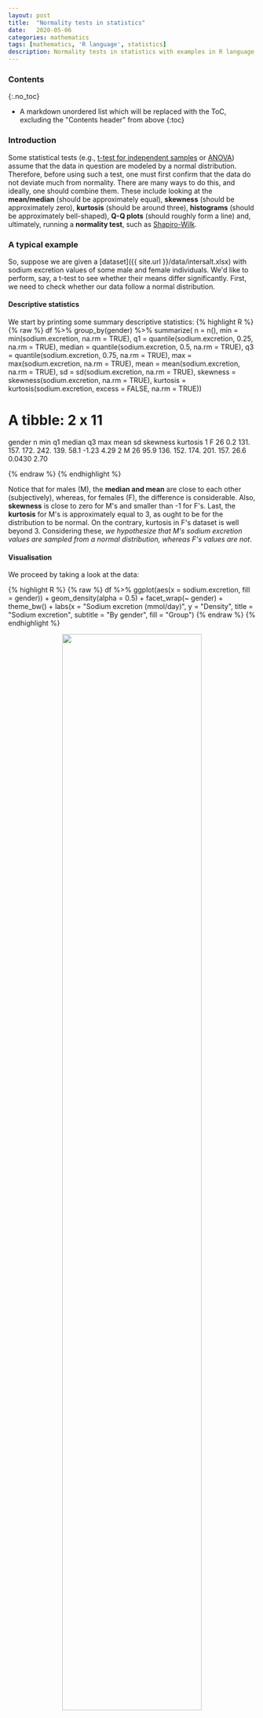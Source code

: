 ```yaml
---
layout: post
title:  "Normality tests in statistics"
date:   2020-05-06
categories: mathematics
tags: [mathematics, 'R language', statistics]
description: Normality tests in statistics with examples in R language.
---
```


### Contents
{:.no_toc}

* A markdown unordered list which will be replaced with the ToC, excluding the "Contents header" from above
{:toc}

### Introduction
Some statistical tests (e.g., [t-test for independent samples](https://en.wikipedia.org/wiki/Student%27s_t-test) or [ANOVA](https://en.wikipedia.org/wiki/Analysis_of_variance)) assume that the data in question are modeled by a normal distribution. Therefore, before using such a test, one must first confirm that the data do not deviate much from normality. There are many ways to do this, and ideally, one should combine them. These include looking at the **mean/median** (should be approximately equal), **skewness** (should be approximately zero), **kurtosis** (should be around three), **histograms** (should be approximately bell-shaped), **Q-Q plots** (should roughly form a line)  and, ultimately, running a **normality test**, such as [Shapiro-Wilk](https://en.wikipedia.org/wiki/Shapiro%E2%80%93Wilk_test).

### A typical example
So, suppose we are given a [dataset]({{ site.url }}/data/intersalt.xlsx) with sodium excretion values of some male and female individuals. We'd like to perform, say, a t-test to see whether their means differ significantly. First, we need to check whether our data follow a normal distribution.

#### Descriptive statistics
We start by printing some summary descriptive statistics:
{% highlight R %}
{% raw %}
df %>%
  group_by(gender) %>%
  summarize(
    n = n(),
    min = min(sodium.excretion, na.rm = TRUE),
    q1 = quantile(sodium.excretion, 0.25, na.rm = TRUE),
    median = quantile(sodium.excretion, 0.5, na.rm = TRUE),
    q3 = quantile(sodium.excretion, 0.75, na.rm = TRUE),
    max = max(sodium.excretion, na.rm = TRUE),
    mean = mean(sodium.excretion, na.rm = TRUE),
    sd = sd(sodium.excretion, na.rm = TRUE),
    skewness = skewness(sodium.excretion, na.rm = TRUE),
    kurtosis = kurtosis(sodium.excretion, excess = FALSE, na.rm = TRUE))

# A tibble: 2 x 11
  gender     n   min    q1 median    q3   max  mean    sd skewness kurtosis
  <chr>  <int> <dbl> <dbl>  <dbl> <dbl> <dbl> <dbl> <dbl>    <dbl>    <dbl>
1 F         26   0.2  131.   157.  172.  242.  139.  58.1  -1.23       4.29 
2 M         26  95.9  136.   152.  174.  201.  157.  26.6   0.0430     2.70
>
{% endraw %}
{% endhighlight %}
   
Notice that for males (M), the **median and mean** are close to each other (subjectively), whereas, for females (F), the difference is considerable. Also, **skewness** is close to zero for M's and smaller than -1 for F's. Last, the **kurtosis** for M's is approximately equal to 3, as ought to be for the distribution to be normal. On the contrary, kurtosis in F's dataset is well beyond 3. Considering these, *we hypothesize that M's sodium excretion values are sampled from a normal distribution, whereas F's values are not*.

#### Visualisation
We proceed by taking a look at the data:

{% highlight R %}
{% raw %}
df %>%
    ggplot(aes(x = sodium.excretion, fill = gender)) +
    geom_density(alpha = 0.5) + facet_wrap(~ gender) +
    theme_bw() +
    labs(x = "Sodium excretion (mmol/day)", y = "Density",
         title = "Sodium excretion",
         subtitle = "By gender", fill = "Group")
{% endraw %}
{% endhighlight %}

<p align="center">
 <img style="width: 75%; height: 75%" src="{{ site.url }}/images/hist_normality.png">
</p>

The curve of sodium excretion in male individuals is what you'd expect for an histogram of small sample size, more or less. The curve of the females, though, has some fat tail at the left. *That's a hint that perhaps it deviates from normality*. Let's take a look at the **Q-Q** plots broken down by the gender factor variable:

{% highlight R %}
{% raw %}
df %>%
  ggplot(aes(sample = sodium.excretion, col = gender)) +
  stat_qq() + stat_qq_line() +
  labs(x = "Theoretical Quantiles", y = "Sample Quantiles", col = "Gender") +
  theme_bw()
{% endraw %}
{% endhighlight %}

<p align="center">
 <img style="width: 75%; height: 75%" src="{{ site.url }}/images/qqplot_normality.png">
</p>

Consistent with whatever has been seen so far, the male Q-Q plot's data points fall onto a straight line. On the other hand, in females, the data points deviate a lot at the tail. Again, this builds upon the hypothesis that M's distribution is normal, and F's is not.

#### Shapiro-Wilk test
The final step is to actually run a **normality test**, such as Shapiro-Wilk's:

{% highlight R %}
{% raw %}
df %>%
  group_by(gender) %>%
  shapiro_test(sodium.excretion)

# A tibble: 2 x 4
  gender variable         statistic       p
  <fct>  <chr>                <dbl>   <dbl>
1 F      sodium.excretion     0.847 0.00123
2 M      sodium.excretion     0.947 0.200  
> 
{% endraw %}
{% endhighlight %}

The results are consonant with our previous findings. The *p*-value of the Shapiro-Wilk test in the females group is $$p = 0.00123$$, whereas for the males is $$p = 0.2$$. Therefore, assuming a confidence level $$a = 0.05$$, we reject the null hypothesis for the females (i.e., we reject that data are normally distributed) and accept it for the males' group (i.e., we accept that data are normally distributed). This was a pretty straightforward example, given that all the results of our exploratory analysis agreed with each other.

**But what happens when, for example, plots and Shapiro-Wilk test disagree?**

### Disagreement between plots and Shapiro-Wilk test
What happens when the plots say that the data aren't normally distributed, but the Shapiro-Wilk test disagrees? Or vice versa?

For *small sample sizes*, the histograms rarely resemble the shape of a normal distribution, and that's fine. As soon as one increases the sample size, the shape of the distribution converges to that of the underlying distribution. On the other hand, the Shapiro-Wilk test correctly implies normality, as you can see in the *p*-values of the following plot.

<p align="center">
<img style="width: 80%; height: 80%" src="{{ site.url }}/images/shapiro1.png" alt="Shapiro Wilk test">
</p>

Here is the *R* code that generates the above plots:
{% highlight R %}
{% raw %}
################################################################################
#                                 NORMAL DISTRIBUTION
################################################################################
plot_sample <- function(sample_size) {
    sample_dist <- rnorm(sample_size, mean = 0, sd = 1)
    sp <- shapiro.test(sample_dist)
    par(ps = 10)
    hist(sample_dist, xlab = "x",
        main = sprintf("Sample size = %d\nShapiro p-value = %.3f",
                       sample_size, sp$p.value),
        col = "steelblue", border = "white", prob = T)
    lines(density(sample_dist), col = "red")
}
par(mfrow = c(2, 2))
lapply(c(30, 50, 200, 5000), plot_sample)
{% endraw %}
{% endhighlight %}

Shapiro-Wilk test begins to behave in a "problematic" manner when the *sample size is large*. In the following plots, I've fixed the sample size equal to 5000 (this is the largest allowed value for R's `shapiro.test()` anyway). Notice how the test rejects normality even for *slightly skewed normal distributions*. On the other hand, histograms look pretty good! To be fair, the Shapiro-Wilk test isn't at fault here. It's just that it does its job so well, by detecting even tiny deviations from normality, that it no longer serves our purpose: to detect *large* deviations from a normal distribution.

<p align="center">
<img style="width: 80%; height: 80%" src="{{ site.url }}/images/shapiro2.png" alt="Shapiro Wilk test">
</p>

And the *R* code:
{% highlight R %}
{% raw %}
################################################################################
#                             SKEWED NORMAL DISTRIBUTION
################################################################################
library(fGarch)

plot_sample2 <- function(skewness_param) {
    N <- 5000
    sample_dist <- rsnorm(n = N, mean = 0, sd = 1, xi = skewness_param)
    sp <- shapiro.test(sample_dist)
    par(ps = 10)
    hist(sample_dist, xlab = "x",
        main = sprintf("Skewness = %.2f\nShapiro p-value = %.5f",
                       skewness_param, sp$p.value),
        col = "steelblue", border = "white", prob = T)
    lines(density(sample_dist), col = "red")
}
par(mfrow = c(2, 2))
lapply(c(1, 1.05, 1.1, 1.15), plot_sample2)
{% endraw %}
{% endhighlight %}

### Conclusion
So, the rule of thumb I follow is this: if histograms and Shapiro-Wilk disagree, for a small sample size, I go with Shapiro-Wilk. For a large sample size, I go with the histograms. Of course, either way, I take into consideration the descriptives and Q-Q plots. And one more thing! **For many tests, it doesn't really matter whether your data are normally distributed, as long as your samples' mean follows the normal distribution.** However, this is fulfilled by the central limit theorem, assuming your samples are sufficiently large. This is the subject of another post!
